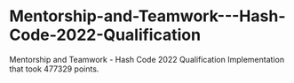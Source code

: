 # Mentorship-and-Teamwork---Hash-Code-2022-Qualification
Mentorship and Teamwork - Hash Code 2022 Qualification Implementation that took 477329 points. 

